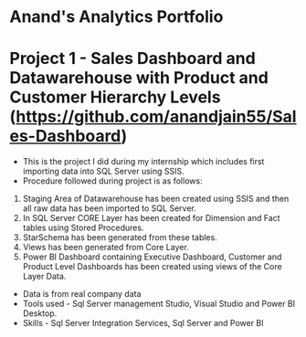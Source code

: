 # Anand's Analytics Portfolio
# Project 1 - Sales Dashboard and Datawarehouse with Product and Customer Hierarchy Levels (https://github.com/anandjain55/Sales-Dashboard)
* This is the project I did during my internship which includes first importing data into SQL Server using SSIS.
* Procedure followed during project is as follows:
1. Staging Area of Datawarehouse has been created using SSIS and then all raw data has been imported to SQL Server.
2. In SQL Server CORE Layer has been created for Dimension and Fact tables using Stored Procedures.
3. StarSchema has been generated from these tables.
4. Views has been generated from Core Layer.
5. Power BI Dashboard containing Executive Dashboard, Customer and Product Level Dashboards has been created using views of the Core Layer Data.
* Data is from real company data
* Tools used - Sql Server management Studio, Visual Studio and Power BI Desktop.
* Skills - Sql Server Integration Services, Sql Server and Power BI
